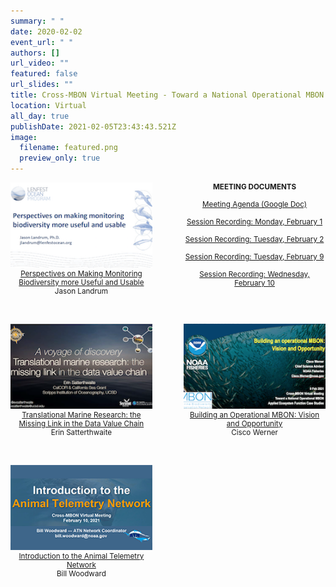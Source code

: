 ```yaml
---
summary: " "
date: 2020-02-02
event_url: " "
authors: []
url_video: ""
featured: false
url_slides: ""
title: Cross-MBON Virtual Meeting - Toward a National Operational MBON
location: Virtual
all_day: true
publishDate: 2021-02-05T23:43:43.521Z
image:
  filename: featured.png
  preview_only: true
---
```

<div style="width:45%; float:left; text-align:center; font-size: smaller;">
<a href="Landrum_X-MBON keynote_Final_02012021.pdf" target="_blank"><img src="landrum.png"><br>
Perspectives on Making Monitoring Biodiversity more Useful and Usable</a><br>
Jason Landrum

</div>

<div style="width:45%; float:right; text-align:center; font-size: smaller;">
  <strong>MEETING DOCUMENTS</strong><br><br><a href="https://docs.google.com/document/d/14VIlL22LPAiEbAYvweJtSqPkJDe55cH8EL7nteFLoMk/edit" target="_blank">Meeting Agenda (Google Doc)</a><br><br>
<a href="https://usf.box.com/s/z295uo8nmd2ytidl8awqdmar58vsruht" target="_blank">Session Recording: Monday, February 1</a><br><br>
<a href="https://usf.box.com/s/h20m5gak2hzlsqpa5vqs7epvd6bk815d" target="_blank">Session Recording: Tuesday, February 2</a><br><br>
 <a href="https://usf.app.box.com/s/upylhgcchpvcz532i9ivquaemaphms91" target="_blank">Session Recording: Tuesday, February 9</a><br><br>
 <a href="https://usf.box.com/s/ys70b3k2lfamzpxpu2z494kxhnipynz5" target="_blank">Session Recording: Wednesday, February 10</a> 
  

</div>

<div style="clear: both;"></div>

<p>&nbsp;</p>

<div style="width:45%; float:left; text-align:center; font-size: smaller;">
<a href="XMBON_2.2.2021_Satterthwaite_FINAL.pdf" target="_blank"><img src="satterthwaite.png"><br>
Translational Marine Research: the Missing Link in the Data Value Chain</a><br>
Erin Satterthwaite
</div>

<div style="width:45%; float:right; text-align:center; font-size: smaller;">
<a href="Werner_MBON_Feb2021.pdf" target="_blank"><img src="werner.png"><br>
Building an Operational MBON: Vision and Opportunity</a><br> 
Cisco Werner</div>

<div style="clear: both;"></div>
<p>&nbsp;</p>
<div style="width:45%; float:left; text-align:center; font-size: smaller;"> <a href="ATN_BioTrack_mkm_10Feb21.pdf" target="_blank"><img src="woodward_atn.png"><br> Introduction to the Animal Telemetry Network</a><br> Bill Woodward</div>

<div style="clear: both;"></div> 

